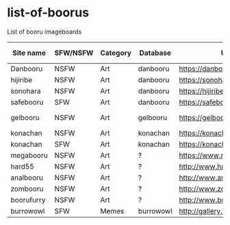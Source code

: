 # list-of-boorus
List of booru imageboards

|Site name  |SFW/NSFW |Category |Database      |URL                          |system         |api example  |
|---------- |---------|-------- |---------     |----                         |-------        |------------ |
|Danbooru   |NSFW     |Art      |danbooru      |https://danbooru.donmai.us/  |danbooru       |             |
|hijiribe	  |NSFW     |Art      |danbooru      |https://sonohara.donmai.us/  |danbooru       |             |
|sonohara	  |NSFW     |Art      |danbooru      |https://hijiribe.donmai.us/  |danbooru       |             |
|safebooru	|SFW      |Art      |danbooru      |https://safebooru.donmai.us/ |danbooru       |             |
|gelbooru   |NSFW     |Art      |gelbooru      |https://gelbooru.com/        |gelbooru v0.2  |             |
|konachan   |NSFW     |Art      |konachan      |https://konachan.com/        |moebooru       |             |
|konachan   |SFW      |Art      |konachan      |https://konachan.net/        |moebooru       |             |
|megabooru  |NSFW     |Art      |?             |https://www.megabooru.com/   |Shimmie        |             |
|hard55     |NSFW     |Art      |?             |http://www.hard55.com/       |Shimmie        |             |
|analbooru  |NSFW     |Art      |?             |http://www.analbooru.com/    |Shimmie        |             |
|zombooru   |NSFW     |Art      |?             |http://www.zombooru.com/     |Shimmie        |             |
|boorufurry |NSFW     |Art      |?             |http://www.boorufurry.com/   |Shimmie        |             |
|burrowowl  |SFW      |Memes    |burrowowl     |http://gallery.burrowowl.net/|Shimmie        |             |



